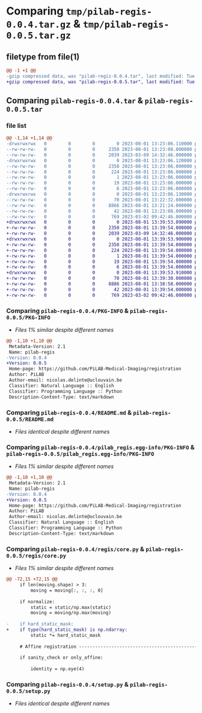 # Comparing `tmp/pilab-regis-0.0.4.tar.gz` & `tmp/pilab-regis-0.0.5.tar.gz`

## filetype from file(1)

```diff
@@ -1 +1 @@
-gzip compressed data, was "pilab-regis-0.0.4.tar", last modified: Tue Aug  1 13:23:06 2023, max compression
+gzip compressed data, was "pilab-regis-0.0.5.tar", last modified: Tue Aug  1 13:39:53 2023, max compression
```

## Comparing `pilab-regis-0.0.4.tar` & `pilab-regis-0.0.5.tar`

### file list

```diff
@@ -1,14 +1,14 @@
-drwxrwxrwx   0        0        0        0 2023-08-01 13:23:06.110000 pilab-regis-0.0.4/
--rw-rw-rw-   0        0        0     2350 2023-08-01 13:23:08.000000 pilab-regis-0.0.4/PKG-INFO
--rw-rw-rw-   0        0        0     2039 2023-03-09 14:32:46.000000 pilab-regis-0.0.4/README.md
-drwxrwxrwx   0        0        0        0 2023-08-01 13:23:06.120000 pilab-regis-0.0.4/pilab_regis.egg-info/
--rw-rw-rw-   0        0        0     2350 2023-08-01 13:23:06.000000 pilab-regis-0.0.4/pilab_regis.egg-info/PKG-INFO
--rw-rw-rw-   0        0        0      224 2023-08-01 13:23:06.000000 pilab-regis-0.0.4/pilab_regis.egg-info/SOURCES.txt
--rw-rw-rw-   0        0        0        1 2023-08-01 13:23:06.000000 pilab-regis-0.0.4/pilab_regis.egg-info/dependency_links.txt
--rw-rw-rw-   0        0        0       19 2023-08-01 13:23:06.000000 pilab-regis-0.0.4/pilab_regis.egg-info/requires.txt
--rw-rw-rw-   0        0        0        6 2023-08-01 13:23:06.000000 pilab-regis-0.0.4/pilab_regis.egg-info/top_level.txt
-drwxrwxrwx   0        0        0        0 2023-08-01 13:23:06.130000 pilab-regis-0.0.4/regis/
--rw-rw-rw-   0        0        0       70 2023-08-01 13:22:32.000000 pilab-regis-0.0.4/regis/__init__.py
--rw-rw-rw-   0        0        0     8866 2023-08-01 13:21:24.000000 pilab-regis-0.0.4/regis/core.py
--rw-rw-rw-   0        0        0       42 2023-08-01 13:23:08.000000 pilab-regis-0.0.4/setup.cfg
--rw-rw-rw-   0        0        0      769 2023-03-02 09:42:46.000000 pilab-regis-0.0.4/setup.py
+drwxrwxrwx   0        0        0        0 2023-08-01 13:39:53.890000 pilab-regis-0.0.5/
+-rw-rw-rw-   0        0        0     2350 2023-08-01 13:39:54.000000 pilab-regis-0.0.5/PKG-INFO
+-rw-rw-rw-   0        0        0     2039 2023-03-09 14:32:46.000000 pilab-regis-0.0.5/README.md
+drwxrwxrwx   0        0        0        0 2023-08-01 13:39:53.900000 pilab-regis-0.0.5/pilab_regis.egg-info/
+-rw-rw-rw-   0        0        0     2350 2023-08-01 13:39:54.000000 pilab-regis-0.0.5/pilab_regis.egg-info/PKG-INFO
+-rw-rw-rw-   0        0        0      224 2023-08-01 13:39:54.000000 pilab-regis-0.0.5/pilab_regis.egg-info/SOURCES.txt
+-rw-rw-rw-   0        0        0        1 2023-08-01 13:39:54.000000 pilab-regis-0.0.5/pilab_regis.egg-info/dependency_links.txt
+-rw-rw-rw-   0        0        0       19 2023-08-01 13:39:54.000000 pilab-regis-0.0.5/pilab_regis.egg-info/requires.txt
+-rw-rw-rw-   0        0        0        6 2023-08-01 13:39:54.000000 pilab-regis-0.0.5/pilab_regis.egg-info/top_level.txt
+drwxrwxrwx   0        0        0        0 2023-08-01 13:39:53.910000 pilab-regis-0.0.5/regis/
+-rw-rw-rw-   0        0        0       70 2023-08-01 13:39:30.000000 pilab-regis-0.0.5/regis/__init__.py
+-rw-rw-rw-   0        0        0     8886 2023-08-01 13:38:58.000000 pilab-regis-0.0.5/regis/core.py
+-rw-rw-rw-   0        0        0       42 2023-08-01 13:39:54.000000 pilab-regis-0.0.5/setup.cfg
+-rw-rw-rw-   0        0        0      769 2023-03-02 09:42:46.000000 pilab-regis-0.0.5/setup.py
```

### Comparing `pilab-regis-0.0.4/PKG-INFO` & `pilab-regis-0.0.5/PKG-INFO`

 * *Files 1% similar despite different names*

```diff
@@ -1,10 +1,10 @@
 Metadata-Version: 2.1
 Name: pilab-regis
-Version: 0.0.4
+Version: 0.0.5
 Home-page: https://github.com/PiLAB-Medical-Imaging/registration
 Author: PiLAB
 Author-email: nicolas.delinte@uclouvain.be
 Classifier: Natural Language :: English
 Classifier: Programming Language :: Python
 Description-Content-Type: text/markdown
```

### Comparing `pilab-regis-0.0.4/README.md` & `pilab-regis-0.0.5/README.md`

 * *Files identical despite different names*

### Comparing `pilab-regis-0.0.4/pilab_regis.egg-info/PKG-INFO` & `pilab-regis-0.0.5/pilab_regis.egg-info/PKG-INFO`

 * *Files 1% similar despite different names*

```diff
@@ -1,10 +1,10 @@
 Metadata-Version: 2.1
 Name: pilab-regis
-Version: 0.0.4
+Version: 0.0.5
 Home-page: https://github.com/PiLAB-Medical-Imaging/registration
 Author: PiLAB
 Author-email: nicolas.delinte@uclouvain.be
 Classifier: Natural Language :: English
 Classifier: Programming Language :: Python
 Description-Content-Type: text/markdown
```

### Comparing `pilab-regis-0.0.4/regis/core.py` & `pilab-regis-0.0.5/regis/core.py`

 * *Files 1% similar despite different names*

```diff
@@ -72,15 +72,15 @@
     if len(moving.shape) > 3:
         moving = moving[:, :, :, 0]
 
     if normalize:
         static = static/np.max(static)
         moving = moving/np.max(moving)
 
-    if hard_static_mask:
+    if type(hard_static_mask) is np.ndarray:
         static *= hard_static_mask
 
     # Affine registration ------------------------------------------------------
 
     if sanity_check or only_affine:
 
         identity = np.eye(4)
```

### Comparing `pilab-regis-0.0.4/setup.py` & `pilab-regis-0.0.5/setup.py`

 * *Files identical despite different names*

